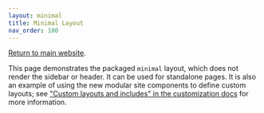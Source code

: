 ```yaml
---
layout: minimal
title: Minimal Layout
nav_order: 100
---
```


[Return to main website]({{site.baseurl}}/).

This page demonstrates the packaged `minimal` layout, which does not render the sidebar or header. It can be used for standalone pages. It is also an example of using the new modular site components to define custom layouts; see ["Custom layouts and includes" in the customization docs](https://just-the-docs.github.io/just-the-docs/docs/customization/#custom-layouts-and-includes) for more information.
